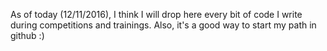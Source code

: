 As of today (12/11/2016), I think I will drop here every bit of code I write during competitions and trainings. Also, it's a good way to start my path in github :)
